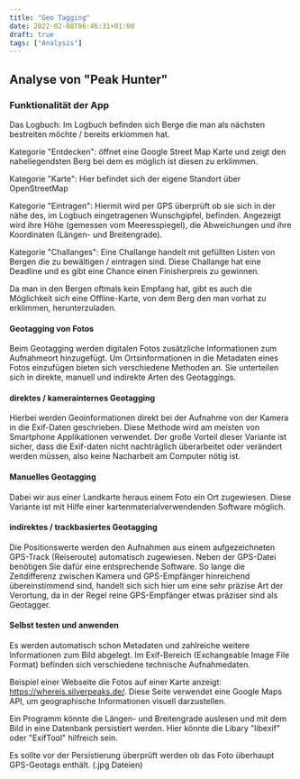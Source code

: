 ```yaml
---
title: "Geo Tagging"
date: 2022-02-08T06:46:31+01:00
draft: true
tags: ["Analysis"]
---
```

## Analyse von "Peak Hunter"
### Funktionalität der App
Das Logbuch: Im Logbuch befinden sich Berge die man als nächsten bestreiten möchte / bereits erklommen hat.

Kategorie "Entdecken": öffnet eine Google Street Map Karte und zeigt den naheliegendsten Berg bei dem es möglich ist diesen zu erklimmen.

Kategorie "Karte": Hier befindet sich der eigene Standort über OpenStreetMap

Kategorie "Eintragen": Hiermit wird per GPS überprüft ob sie sich in der nähe des, im Logbuch eingetragenen Wunschgipfel, befinden. Angezeigt wird ihre Höhe (gemessen vom Meeresspiegel), die Abweichungen und ihre Koordinaten (Längen- und Breitengrade).

Kategorie "Challanges": Eine Challange handelt mit gefüllten Listen von Bergen die zu bewältigen / eintragen sind. Diese Challange hat eine Deadline und es gibt eine Chance einen Finisherpreis zu gewinnen.

Da man in den Bergen oftmals kein Empfang hat, gibt es auch die Möglichkeit sich eine Offline-Karte, von dem Berg den man vorhat zu erklimmen, herunterzuladen.

#### Geotagging von Fotos
Beim Geotagging werden digitalen Fotos zusätzliche Informationen zum Aufnahmeort hinzugefügt. Um Ortsinformationen in die Metadaten eines Fotos einzufügen bieten sich verschiedene Methoden an. Sie unterteilen sich in direkte, manuell und indirekte Arten des Geotaggings.

#### direktes / kamerainternes Geotagging
Hierbei werden Geoinformationen direkt bei der Aufnahme von der Kamera in die Exif-Daten geschrieben. Diese Methode wird am meisten von Smartphone Applikationen verwendet. Der große Vorteil dieser Variante ist sicher, dass die Exif-daten nicht nachträglich überarbeitet oder verändert werden müssen, also keine Nacharbeit am Computer nötig ist.

#### Manuelles Geotagging
Dabei wir aus einer Landkarte heraus einem Foto ein Ort zugewiesen. Diese Variante ist mit Hilfe einer kartenmaterialverwendenden Software möglich.

#### indirektes / trackbasiertes Geotagging
Die Positionswerte werden den Aufnahmen aus einem aufgezeichneten GPS-Track (Reiseroute) automatisch zugewiesen. Neben der GPS-Datei benötigen Sie dafür eine entsprechende Software. So lange die Zeitdifferenz zwischen Kamera und GPS-Empfänger hinreichend übereinstimmend sind, handelt sich sich hier um eine sehr präzise Art der Verortung, da in der Regel reine GPS-Empfänger etwas präziser sind als Geotagger.

#### Selbst testen und anwenden
Es werden automatisch schon Metadaten und zahlreiche weitere Informationen zum Bild abgelegt. Im Exif-Bereich (Exchangeable Image File Format) befinden sich verschiedene technische Aufnahmedaten.

Beispiel einer Webseite die Fotos auf einer Karte anzeigt: https://whereis.silverpeaks.de/. Diese Seite verwendet eine Google Maps API, um geographische Informationen visuell darzustellen.

Ein Programm könnte die Längen- und Breitengrade auslesen und mit dem Bild in eine Datenbank persistiert werden. Hier könnte die Libary "libexif" oder "ExifTool" hilfreich sein.

Es sollte vor der Persistierung überprüft werden ob das Foto überhaupt GPS-Geotags enthält. (.jpg Dateien)

